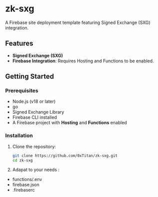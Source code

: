 # zk-sxg

A Firebase site deployment template featuring Signed Exchange (SXG) integration.

## Features
- **Signed Exchange (SXG)**
- **Firebase Integration**: Requires Hosting and Functions to be enabled.

## Getting Started

### Prerequisites
- Node.js (v18 or later)
- go
- Signed Exchange Library
- Firebase CLI installed
- A Firebase project with **Hosting** and **Functions** enabled

### Installation
1. Clone the repository:
   ```bash
   git clone https://github.com/0xTitan/zk-sxg.git
   cd zk-sxg
2. Adapat to your needs :
- functions/.env
- firebase.json
- .firebaserc
